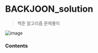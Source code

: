 # BACKJOON_solution
> 백준 알고리즘 문제풀이

![image](https://user-images.githubusercontent.com/73583182/119216139-d0157180-bb0c-11eb-8a7d-c236cb261723.png)

### Contents
